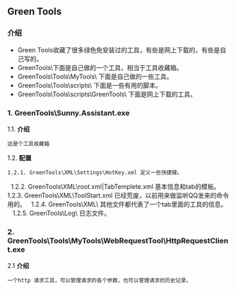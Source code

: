 ## Green Tools

### 介绍
* Green Tools收藏了很多绿色免安装过的工具，有些是网上下载的，有些是自己写的。
* GreenTools\下面是自己做的一个工具，相当于工具收藏箱。
* GreenTools\Tools\MyTools\ 下面是自己做的一些工具。
* GreenTools\Tools\scripts\ 下面是一些有用的脚本。
* GreenTools\Tools\scripts\GreenTools\ 下面是网上下载的工具。

### 1. GreenTools\Sunny.Assistant.exe

1.1. **介绍**

    这是个工具收藏箱
1.2. **配置**

    1.2.1. GreenTools\XML\Settings\HotKey.xml 定义一些快捷键。
    1.2.2. GreenTools\XML\root.xml|TabTemplete.xml 基本信息和tab的模板。
    1.2.3. GreenTools\XML\ToolStart.xml 已经荒废，以前用来做监听QQ发来的命令用的。
    1.2.4. GreenTools\XML\ 其他文件都代表了一个tab里面的工具的信息。
    1.2.5. GreenTools\Log\ 日志文件。

### 2. GreenTools\Tools\MyTools\WebRequestTool\HttpRequestClient.exe

2.1 **介绍**

    一个http 请求工具，可以管理请求的各个参数，也可以管理请求的历史记录。
